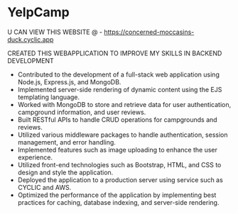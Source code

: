 # YelpCamp

U CAN VIEW THIS WEBSITE @ -  https://concerned-moccasins-duck.cyclic.app

CREATED THIS WEBAPPLICATION TO IMPROVE MY SKILLS IN BACKEND DEVELOPMENT

- Contributed to the development of a full-stack web application using Node.js, Express.js, and MongoDB.
- Implemented server-side rendering of dynamic content using the EJS templating language.
- Worked with MongoDB to store and retrieve data for user authentication, campground information, and user reviews.
- Built RESTful APIs to handle CRUD operations for campgrounds and reviews.
- Utilized various middleware packages to handle authentication, session management, and error handling.
- Implemented features such as image uploading to enhance the user experience.
- Utilized front-end technologies such as Bootstrap, HTML, and CSS to design and style the application.
- Deployed the application to a production server using service such as CYCLIC and AWS.
- Optimized the performance of the application by implementing best practices for caching, database indexing, and server-side rendering.
